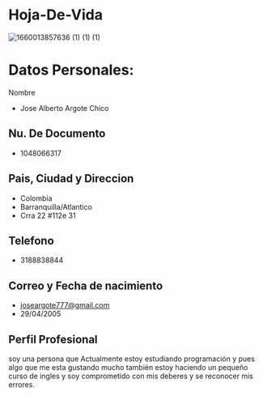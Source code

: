 # Hoja-De-Vida

![1660013857636 (1) (1) (1)](https://user-images.githubusercontent.com/110869965/183554850-5ba1c623-7432-49d9-85c0-adae8c1c3e03.jpg)


# Datos Personales: 

Nombre


 - Jose Alberto Argote Chico


## Nu. De Documento

 - 1048066317

## Pais, Ciudad y Direccion 

 - Colombia 
 - Barranquilla/Atlantico  
 - Crra 22 #112e 31

## Telefono

 - 3188838844


## Correo y Fecha de nacimiento
 
 - joseargote777@gmail.com
 - 29/04/2005

## Perfil Profesional 

soy una persona que Actualmente estoy estudiando programación y pues algo que me esta gustando mucho también estoy haciendo un pequeño curso de ingles y soy comprometido con mis deberes y se reconocer mis errores.

